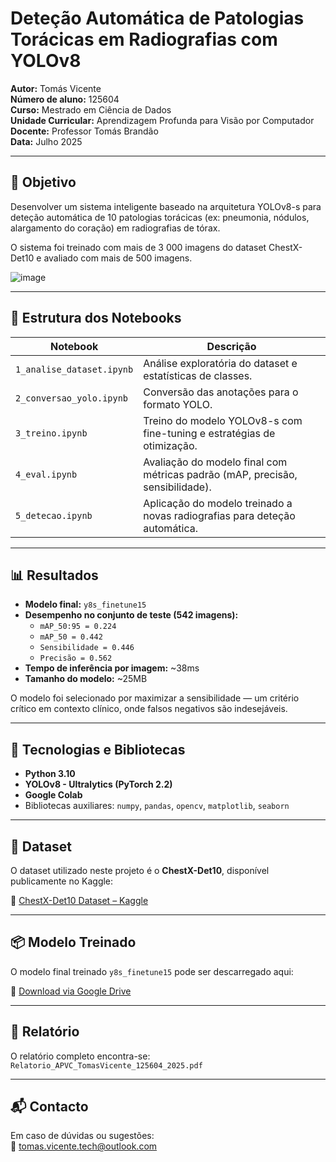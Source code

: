 # Deteção Automática de Patologias Torácicas em Radiografias com YOLOv8

**Autor:** Tomás Vicente  
**Número de aluno:** 125604  
**Curso:** Mestrado em Ciência de Dados  
**Unidade Curricular:** Aprendizagem Profunda para Visão por Computador  
**Docente:** Professor Tomás Brandão  
**Data:** Julho 2025

---

## 📌 Objetivo

Desenvolver um sistema inteligente baseado na arquitetura YOLOv8-s para deteção automática de 10 patologias torácicas (ex: pneumonia, nódulos, alargamento do coração) em radiografias de tórax.

O sistema foi treinado com mais de 3 000 imagens do dataset ChestX-Det10 e avaliado com mais de 500 imagens.

![image](https://github.com/user-attachments/assets/06d63c38-6ae3-4c3c-9fa3-b9c2ac26bc8e)


---

## 📂 Estrutura dos Notebooks

| Notebook | Descrição |
|----------|-----------|
| `1_analise_dataset.ipynb` | Análise exploratória do dataset e estatísticas de classes. |
| `2_conversao_yolo.ipynb` | Conversão das anotações para o formato YOLO. |
| `3_treino.ipynb` | Treino do modelo YOLOv8-s com fine-tuning e estratégias de otimização. |
| `4_eval.ipynb` | Avaliação do modelo final com métricas padrão (mAP, precisão, sensibilidade). |
| `5_detecao.ipynb` | Aplicação do modelo treinado a novas radiografias para deteção automática. |

---

## 📊 Resultados

- **Modelo final:** `y8s_finetune15`
- **Desempenho no conjunto de teste (542 imagens):**
  - `mAP_50:95 = 0.224`
  - `mAP_50 = 0.442`
  - `Sensibilidade = 0.446`
  - `Precisão = 0.562`
- **Tempo de inferência por imagem:** ~38ms
- **Tamanho do modelo:** ~25MB

O modelo foi selecionado por maximizar a sensibilidade — um critério crítico em contexto clínico, onde falsos negativos são indesejáveis.

---

## 🧪 Tecnologias e Bibliotecas

- **Python 3.10**
- **YOLOv8 - Ultralytics (PyTorch 2.2)**
- **Google Colab**
- Bibliotecas auxiliares: `numpy`, `pandas`, `opencv`, `matplotlib`, `seaborn`

---


## 📁 Dataset

O dataset utilizado neste projeto é o **ChestX-Det10**, disponível publicamente no Kaggle:

🔗 [ChestX-Det10 Dataset – Kaggle](https://www.kaggle.com/datasets/mathurinache/chestxdetdataset)

---

## 📦 Modelo Treinado

O modelo final treinado `y8s_finetune15` pode ser descarregado aqui:

🔗 [Download via Google Drive](https://drive.google.com/drive/folders/10keI22m3eVd9my57UjH3VFRidfMl_Lwz?usp=sharing)

---

## 📑 Relatório

O relatório completo encontra-se:  
`Relatorio_APVC_TomasVicente_125604_2025.pdf`

---

## 📬 Contacto

Em caso de dúvidas ou sugestões:  
📧 tomas.vicente.tech@outlook.com
